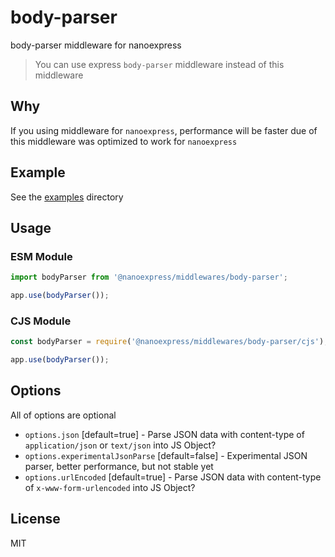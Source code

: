 # body-parser

body-parser middleware for nanoexpress

> You can use express `body-parser` middleware instead of this middleware

## Why

If you using middleware for `nanoexpress`, performance will be faster due of this middleware was optimized to work for `nanoexpress`

## Example

See the [examples](./examples) directory

## Usage

### ESM Module

```js
import bodyParser from '@nanoexpress/middlewares/body-parser';

app.use(bodyParser());
```

### CJS Module

```js
const bodyParser = require('@nanoexpress/middlewares/body-parser/cjs');

app.use(bodyParser());
```

## Options

All of options are optional

- `options.json` [default=true] - Parse JSON data with content-type of `application/json` or `text/json` into JS Object?
- `options.experimentalJsonParse` [default=false] - Experimental JSON parser, better performance, but not stable yet
- `options.urlEncoded` [default=true] - Parse JSON data with content-type of `x-www-form-urlencoded` into JS Object?

## License

MIT
